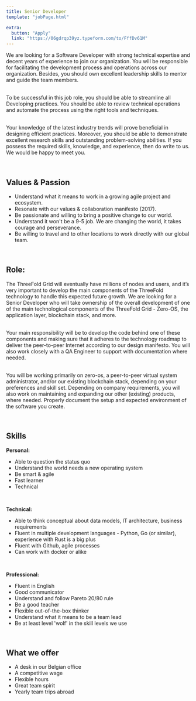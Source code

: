 ```yaml
---
title: Senior Developer
template: "jobPage.html"

extra:
  button: "Apply"
  link: "https://06gdrqp39yz.typeform.com/to/FffDv61M"
---
```


We are looking for a Software Developer with strong technical expertise and decent years of experience to join our organization. You will be responsible for facilitating the development process and operations across our organization. Besides, you should own excellent leadership skills to mentor and guide the team members.
<br/>
<br/>

To be successful in this job role, you should be able to streamline all Developing practices. You should be able to review technical operations and automate the process using the right tools and techniques. 
<br/>
<br/>

Your knowledge of the latest industry trends will prove beneficial in designing efficient practices. Moreover, you should be able to demonstrate excellent research skills and outstanding problem-solving abilities. If you possess the required skills, knowledge, and experience, then do write to us. We would be happy to meet you.


<br/>

## Values & Passion

- Understand what it means to work in a growing agile project and ecosystem.
- Resonate with our values & collaboration manifesto (2017).
- Be passionate and willing to bring a positive change to our world.
- Understand it won't be a 9-5 job. We are changing the world, it takes courage and perseverance.
- Be willing to travel and to other locations to work directly with our global team.

<br/>

## Role:

The ThreeFold Grid will eventually have millions of nodes and users, and it’s very important to develop the main components of the ThreeFold technology to handle this expected future growth. We are looking for a Senior Developer who will take ownership of the overall development of one of the main technological components of the ThreeFold Grid - Zero-OS, the application layer, blockchain stack, and more. 
<br/>
<br/>

Your main responsibility will be to develop the code behind one of these components and making sure that it adheres to the technology roadmap to deliver the peer-to-peer Internet according to our design manifesto. You will also work closely with a QA Engineer to support with documentation where needed.
<br/>
<br/>

You will be working primarily on zero-os, a peer-to-peer virtual system administrator, and/or our existing blockchain stack, depending on your preferences and skill set. Depending on company requirements, you will also work on maintaining and expanding our other (existing) products, where needed. Properly document the setup and expected environment of the software you create.

<br/>

## Skills

**Personal:**

- Able to question the status quo
- Understand the world needs a new operating system
- Be smart & agile
- Fast learner
- Technical

<br/>

**Technical:**

- Able to think conceptual about data models, IT architecture, business requirements
- Fluent in multiple development languages - Python, Go (or similar), experience with Rust is a big plus
- Fluent with Github, agile processes
- Can work with docker or alike

<br/>

**Professional:**

- Fluent in English
- Good communicator
- Understand and follow Pareto 20/80 rule
- Be a good teacher
- Flexible out-of-the-box thinker
- Understand what it means to be a team lead
- Be at least level 'wolf' in the skill levels we use

<br/>

## What we offer

- A desk in our Belgian office
- A competitive wage
- Flexible hours
- Great team spirit
- Yearly team trips abroad

<br/>